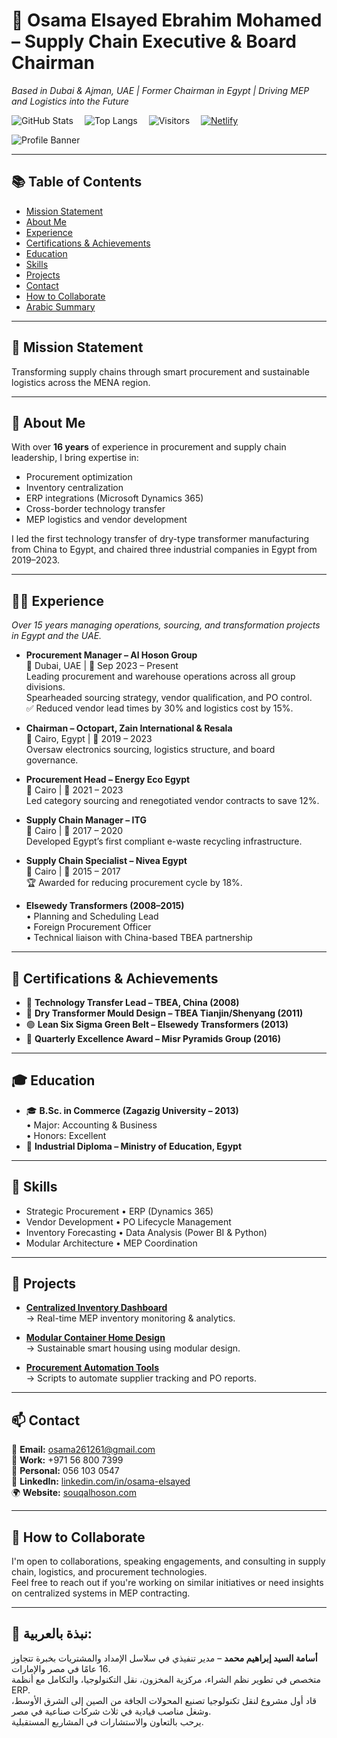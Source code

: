 # 🚀 Osama Elsayed Ebrahim Mohamed – Supply Chain Executive & Board Chairman  
*Based in Dubai & Ajman, UAE | Former Chairman in Egypt | Driving MEP and Logistics into the Future*

![GitHub Stats](https://github-readme-stats.vercel.app/api?username=Osama261caryp&show_icons=true&theme=default) 
![Top Langs](https://github-readme-stats.vercel.app/api/top-langs?username=Osama261caryp&layout=compact) 
![Visitors](https://profile-counter.glitch.me/Osama261caryp/count.svg) 
[![Netlify](https://img.shields.io/badge/Deployed%20on-Netlify-00c7b7?logo=netlify)](https://www.netlify.com/)

![Profile Banner](OsamaElsayed_Final_ProfileImage.png)

---

## 📚 Table of Contents
- [Mission Statement](#-mission-statement)
- [About Me](#-about-me)
- [Experience](#-experience)
- [Certifications & Achievements](#-certifications--achievements)
- [Education](#-education)
- [Skills](#-skills)
- [Projects](#-projects)
- [Contact](#-contact)
- [How to Collaborate](#-how-to-collaborate)
- [Arabic Summary](#-نبذة-بالعربية)

---

## 🎯 Mission Statement

Transforming supply chains through smart procurement and sustainable logistics across the MENA region.

---

## 👤 About Me

With over **16 years** of experience in procurement and supply chain leadership, I bring expertise in:

- Procurement optimization  
- Inventory centralization  
- ERP integrations (Microsoft Dynamics 365)  
- Cross-border technology transfer  
- MEP logistics and vendor development  

I led the first technology transfer of dry-type transformer manufacturing from China to Egypt, and chaired three industrial companies in Egypt from 2019–2023.

---

## 🧑‍💼 Experience  
*Over 15 years managing operations, sourcing, and transformation projects in Egypt and the UAE.*

- **Procurement Manager – Al Hoson Group**  
  📍 Dubai, UAE | 📅 Sep 2023 – Present  
  Leading procurement and warehouse operations across all group divisions.  
  Spearheaded sourcing strategy, vendor qualification, and PO control.  
  ✅ Reduced vendor lead times by 30% and logistics cost by 15%.

- **Chairman – Octopart, Zain International & Resala**  
  📍 Cairo, Egypt | 📅 2019 – 2023  
  Oversaw electronics sourcing, logistics structure, and board governance.

- **Procurement Head – Energy Eco Egypt**  
  📍 Cairo | 📅 2021 – 2023  
  Led category sourcing and renegotiated vendor contracts to save 12%.

- **Supply Chain Manager – ITG**  
  📍 Cairo | 📅 2017 – 2020  
  Developed Egypt’s first compliant e-waste recycling infrastructure.

- **Supply Chain Specialist – Nivea Egypt**  
  📍 Cairo | 📅 2015 – 2017  
  🏆 Awarded for reducing procurement cycle by 18%.

- **Elsewedy Transformers (2008–2015)**  
  • Planning and Scheduling Lead  
  • Foreign Procurement Officer  
  • Technical liaison with China-based TBEA partnership

---

## 🏅 Certifications & Achievements

- 🏅 **Technology Transfer Lead – TBEA, China (2008)**  
- 🏅 **Dry Transformer Mould Design – TBEA Tianjin/Shenyang (2011)**  
- 🟢 **Lean Six Sigma Green Belt – Elsewedy Transformers (2013)**  
- 🌟 **Quarterly Excellence Award – Misr Pyramids Group (2016)**

---

## 🎓 Education

- 🎓 **B.Sc. in Commerce (Zagazig University – 2013)**  
  • Major: Accounting & Business  
  • Honors: Excellent  
- 🏫 **Industrial Diploma – Ministry of Education, Egypt**

---

## 🧠 Skills

- Strategic Procurement • ERP (Dynamics 365)  
- Vendor Development • PO Lifecycle Management  
- Inventory Forecasting • Data Analysis (Power BI & Python)  
- Modular Architecture • MEP Coordination

---

## 📂 Projects

- **[Centralized Inventory Dashboard](https://github.com/Osama261caryp/centralized-inventory)**  
  → Real-time MEP inventory monitoring & analytics.

- **[Modular Container Home Design](https://github.com/Osama261caryp/modular-architecture)**  
  → Sustainable smart housing using modular design.

- **[Procurement Automation Tools](https://github.com/Osama261caryp/procurement-tools)**  
  → Scripts to automate supplier tracking and PO reports.

---

## 📫 Contact

📧 **Email:** osama261261@gmail.com  
📱 **Work:** +971 56 800 7399  
📱 **Personal:** 056 103 0547  
🔗 **LinkedIn:** [linkedin.com/in/osama-elsayed](https://www.linkedin.com/in/osama-elsayed/)  
🌍 **Website:** [souqalhoson.com](https://www.alhosongroup.com)

---

## 🤝 How to Collaborate

I'm open to collaborations, speaking engagements, and consulting in supply chain, logistics, and procurement technologies.  
Feel free to reach out if you're working on similar initiatives or need insights on centralized systems in MEP contracting.

---

## 📝 نبذة بالعربية:

**أسامة السيد إبراهيم محمد** – مدير تنفيذي في سلاسل الإمداد والمشتريات بخبرة تتجاوز 16 عامًا في مصر والإمارات.  
متخصص في تطوير نظم الشراء، مركزية المخزون، نقل التكنولوجيا، والتكامل مع أنظمة ERP.  
قاد أول مشروع لنقل تكنولوجيا تصنيع المحولات الجافة من الصين إلى الشرق الأوسط، وشغل مناصب قيادية في ثلاث شركات صناعية في مصر.  
يرحب بالتعاون والاستشارات في المشاريع المستقبلية.
